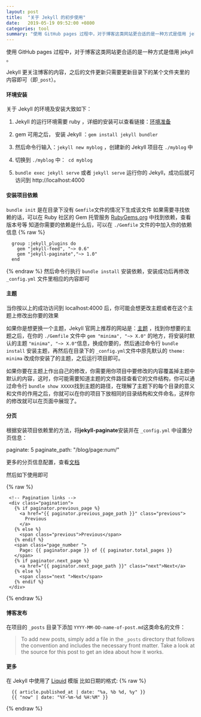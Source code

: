 ```yaml
---
layout: post
title:  "关于 Jekyll 的初步使用"
date:   2019-05-19 09:52:00 +0800
categories: tool
summary: "使用 GitHub pages 过程中，对于博客这类网站更合适的是一种方式是借用 jekyll 。这里记录了一些初步使用 Jekyll 时需要知道的内容...."
---
```


使用 GitHub pages 过程中，对于博客这类网站更合适的是一种方式是借用 jekyll 。

Jekyll 更关注博客的内容，之后的文件更新只需要更新目录下的某个文件夹里的内容即可（即`_post`）。

#### 环境安装
关于 Jekyll 的环境及安装大致如下：

1. Jekyll 的运行环境需要 ruby ，详细的安装可以查看链接：[环境准备][jekyll-env-install]

2. gem 可用之后， 安装 Jekyll ：`gem install jekyll bundler`

3. 然后命令行输入：`jekyll new myblog` ，创建新的 Jekyll 项目在 `./myblog` 中

4. 切换到 `./myblog` 中：` cd myblog` 

5. `bundle exec jekyll serve` 或者 `jekyll serve` 运行你的 Jekyll，成功后就可访问到 http://localhost:4000 


#### 安装项目依赖

`bundle init` 是在目录下没有 `Gemfile`文件的情况下生成该文件
如果需要寻找依赖的话，可以在 Ruby 社区的 Gem 托管服务 [RubyGems.org][jekyll-more] 中找到依赖，查看版本号等
知道你需要的依赖是什么后，可以在 `./Gemfile` 文件的中加入你的依赖信息
{% raw %}
```
  group :jekyll_plugins do
    gem "jekyll-feed", "~> 0.6"
    gem "jekyll-paginate","~> 1.0"
  end
```
{% endraw %}
然后命令行执行 `bundle install` 安装依赖，安装成功后再修改 `_config.yml` 文件里相应的内容即可


#### 主题
当你按以上的成功访问到 localhost:4000 后，你可能会想更改主题或者在这个主题上修改出你要的效果

如果你是想更换一个主题，Jekyll 官网上推荐的网站是：[主题][jekyll-theme] ，找到你想要的主题之后，在你的 `./Gemfile` 文件中 `gem "minima", "~> X.0"` 的地方，将安装时默认的主题 `"minima", "~> X.0"`信息，换成你要的，然后通过命令行 `bundle install` 安装主题，再然后在目录下的 `_config.yml`文件中原先默认的 `theme: minima` 改成你安装了的主题，之后运行项目即可。

如果你要在主题上作出自己的修改，你需要用你项目中要修改的内容覆盖掉主题中默认的内容，这时，你可能需要知道主题的文件路径查看它的文件结构，你可以通过命令行 `bundle show XXXXX`找到主题的路径，在理解了主题下的每个目录的意义和文件的作用之后，你就可以在你的项目下放相同的目录结构和文件命名，这样你的修改就可以在页面中展现了。

#### 分页

根据安装项目依赖里的方法，将**jekyll-paginate**安装并在 `_config.yml` 中设置分页信息：

  paginate: 5
  paginate_path: "/blog/page:num/"

更多的分页信息配置，查看[文档][jekyll-pagination]

然后如下使用即可

{% raw %}
 ```
  <!-- Pagination links -->
  <div class="pagination">
    {% if paginator.previous_page %}
      <a href="{{ paginator.previous_page_path }}" class="previous">
        Previous
      </a>
    {% else %}
      <span class="previous">Previous</span>
    {% endif %}
    <span class="page_number ">
      Page: {{ paginator.page }} of {{ paginator.total_pages }}
    </span>
    {% if paginator.next_page %}
      <a href="{{ paginator.next_page_path }}" class="next">Next</a>
    {% else %}
      <span class="next ">Next</span>
    {% endif %}
  </div>
  ```
{% endraw %}

#### 博客发布

在项目的 `_posts` 目录下添加 `YYYY-MM-DD-name-of-post.md`这类命名的文件：

> To add new posts, simply add a file in the `_posts` directory that follows the convention  and includes the necessary front matter. Take a look at the source for this post to get an idea about how it works.


#### 更多

在 Jekyll 中使用了 [Liquid][more] 模版
比如日期的格式:
{% raw %}
```
  {{ article.published_at | date: "%a, %b %d, %y" }}
  {{ "now" | date: "%Y-%m-%d %H:%M" }}
```
{% endraw %}

[jekyll-env-install]: https://jekyllrb.com/docs/installation/
[jekyll-theme]:   https://rubygems.org/search?utf8=%E2%9C%93&query=jekyll-theme
[jekyll-pagination]:https://jekyllrb.com/docs/pagination/
[jekyll-more]: https://rubygems.org/
[more]:https://shopify.github.io/liquid/